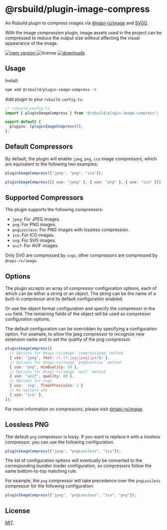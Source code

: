 # @rsbuild/plugin-image-compress

An Rsbuild plugin to compress images via [@napi-rs/image](https://www.npmjs.com/package/@napi-rs/image) and [SVGO](https://www.npmjs.com/package/svgo).

With the image compression plugin, image assets used in the project can be compressed to reduce the output size without affecting the visual appearance of the image.

<p>
  <a href="https://npmjs.com/package/@rsbuild/plugin-image-compress">
   <img src="https://img.shields.io/npm/v/@rsbuild/plugin-image-compress?style=flat-square&colorA=564341&colorB=EDED91" alt="npm version" />
  </a>
  <img src="https://img.shields.io/badge/License-MIT-blue.svg?style=flat-square&colorA=564341&colorB=EDED91" alt="license" />
  <a href="https://npmcharts.com/compare/@rsbuild/plugin-image-compress?minimal=true"><img src="https://img.shields.io/npm/dm/@rsbuild/plugin-image-compress.svg?style=flat-square&colorA=564341&colorB=EDED91" alt="downloads" /></a>
</p>

## Usage

Install:

```bash
npm add @rsbuild/plugin-image-compress -D
```

Add plugin to your `rsbuild.config.ts`:

```ts
// rsbuild.config.ts
import { pluginImageCompress } from "@rsbuild/plugin-image-compress";

export default {
  plugins: [pluginImageCompress()],
};
```

## Default Compressors

By default, the plugin will enable `jpeg`, `png`, `ico` image compressors, which are equivalent to the following two examples:

```js
pluginImageCompress(["jpeg", "png", "ico"]);
```

```js
pluginImageCompress([{ use: "jpeg" }, { use: "png" }, { use: "ico" }]);
```

## Supported Compressors

The plugin supports the following compressors:

- `jpeg`: For JPEG images.
- `png`: For PNG images.
- `pngLossless`: For PNG images with lossless compression.
- `ico`: For ICO images.
- `svg`: For SVG images.
- `avif`: For AVIF images.

Only SVG are compressed by `svgo`, other compressors are compressed by `@napi-rs/image`.

## Options

The plugin accepts an array of compressor configuration options, each of which can be either a string or an object. The string can be the name of a built-in compressor and its default configuration enabled.

Or use the object format configuration and specify the compressor in the `use` field. The remaining fields of the object will be used as compressor configuration options.

The default configuration can be overridden by specifying a configuration option.
For example, to allow the jpeg compressor to recognize new extension name and to set the quality of the png compressor.

```js
pluginImageCompress([
  // Options for @napi-rs/image `compressJpeg` method
  { use: "jpeg", test: /\.(?:jpg|jpeg|jpe)$/ },
  // Options for @napi-rs/image `pngQuantize` method
  { use: "png", minQuality: 50 },
  // Options for @napi-rs/image `avif` method
  { use: "avif", quality: 80 },
  // Options for svgo
  { use: 'svg', floatPrecision: 2 }
  // No options yet
  { use: "ico" },
]);
```

For more information on compressors, please visit [@napi-rs/image](https://image.napi.rs/docs).

## Lossless PNG

The default `png` compressor is lossy. If you want to replace it with a lossless compressor, you can use the following configuration.

```js
pluginImageCompress(["jpeg", "pngLossless", "ico"]);
```

The list of configuration options will eventually be converted to the corresponding bundler loader configuration, so compressors follow the same bottom-to-top matching rule.

For example, the `png` compressor will take precedence over the `pngLossless` compressor for the following configuration:

```js
pluginImageCompress(["jpeg", "pngLossless", "ico", "png"]);
```

## License

[MIT](./LICENSE).
